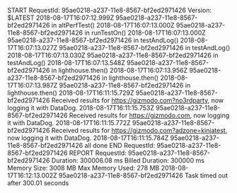 START RequestId: 95ae0218-a237-11e8-8567-bf2ed2971426 Version: $LATEST
2018-08-17T16:07:12.999Z    95ae0218-a237-11e8-8567-bf2ed2971426    in altPerfTest()
2018-08-17T16:07:13.000Z    95ae0218-a237-11e8-8567-bf2ed2971426    in runTestOn()
2018-08-17T16:07:13.000Z    95ae0218-a237-11e8-8567-bf2ed2971426    in testAndLog()
2018-08-17T16:07:13.027Z    95ae0218-a237-11e8-8567-bf2ed2971426    in testAndLog()
2018-08-17T16:07:13.030Z    95ae0218-a237-11e8-8567-bf2ed2971426    in testAndLog()
2018-08-17T16:07:13.548Z    95ae0218-a237-11e8-8567-bf2ed2971426    in lighthouse.then()
2018-08-17T16:07:13.956Z    95ae0218-a237-11e8-8567-bf2ed2971426    in lighthouse.then()
2018-08-17T16:07:13.987Z    95ae0218-a237-11e8-8567-bf2ed2971426    in lighthouse.then()
2018-08-17T16:11:15.729Z    95ae0218-a237-11e8-8567-bf2ed2971426    Received results for https://gizmodo.com?no3rdparty, now logging it with DataDog.
2018-08-17T16:11:15.753Z    95ae0218-a237-11e8-8567-bf2ed2971426    Received results for https://gizmodo.com, now logging it with DataDog.
2018-08-17T16:11:15.772Z    95ae0218-a237-11e8-8567-bf2ed2971426    Received results for https://gizmodo.com?adzone=kinjatest, now logging it with DataDog.
2018-08-17T16:11:15.784Z    95ae0218-a237-11e8-8567-bf2ed2971426    all done
END RequestId: 95ae0218-a237-11e8-8567-bf2ed2971426
REPORT RequestId: 95ae0218-a237-11e8-8567-bf2ed2971426  Duration: 300006.08 ms  Billed Duration: 300000 ms  Memory Size: 3008 MB    Max Memory Used: 278 MB 
2018-08-17T16:12:13.002Z 95ae0218-a237-11e8-8567-bf2ed2971426 Task timed out after 300.01 seconds

